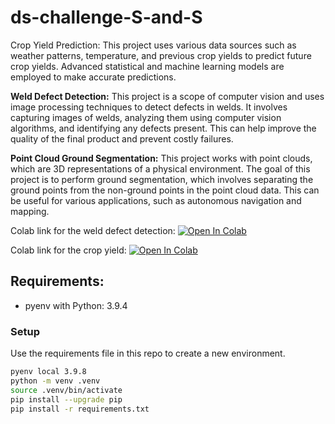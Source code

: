 # ds-challenge-S-and-S

Crop Yield Prediction: This project uses various data sources such as weather patterns, temperature, and previous crop yields to predict future crop yields. Advanced statistical and machine learning models are employed to make accurate predictions.

**Weld Defect Detection:** This project is a scope of computer vision and uses image processing techniques to detect defects in welds. It involves capturing images of welds, analyzing them using computer vision algorithms, and identifying any defects present. This can help improve the quality of the final product and prevent costly failures.

**Point Cloud Ground Segmentation:** This project works with point clouds, which are 3D representations of a physical environment. The goal of this project is to perform ground segmentation, which involves separating the ground points from the non-ground points in the point cloud data. This can be useful for various applications, such as autonomous navigation and mapping.

Colab link for the weld defect detection:
[![Open In Colab](https://colab.research.google.com/assets/colab-badge.svg)](https://colab.research.google.com/github/andrey101010/ds-challenge-S-and-S/blob/main/Kopie_von_S_and_S_Weld_Defect_Detection.ipynb)


Colab link for the crop yield:
[![Open In Colab](https://colab.research.google.com/assets/colab-badge.svg)](https://colab.research.google.com/github/andrey101010/ds-challenge-S-and-S/blob/main/S_and_S_Crop_yield.ipynb)


## Requirements:

- pyenv with Python: 3.9.4

### Setup

Use the requirements file in this repo to create a new environment.

```BASH
pyenv local 3.9.8
python -m venv .venv
source .venv/bin/activate
pip install --upgrade pip
pip install -r requirements.txt
```

